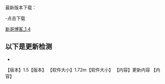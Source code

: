 最新版本下载：

-点击下载

[新哥博客_1.4](https://www.lanzous.com/b585465)



以下是更新检测
----------
-
【版本】1.5【版本】
【软件大小】1.72m【软件大小】
【内容】更新内容 【内容】
